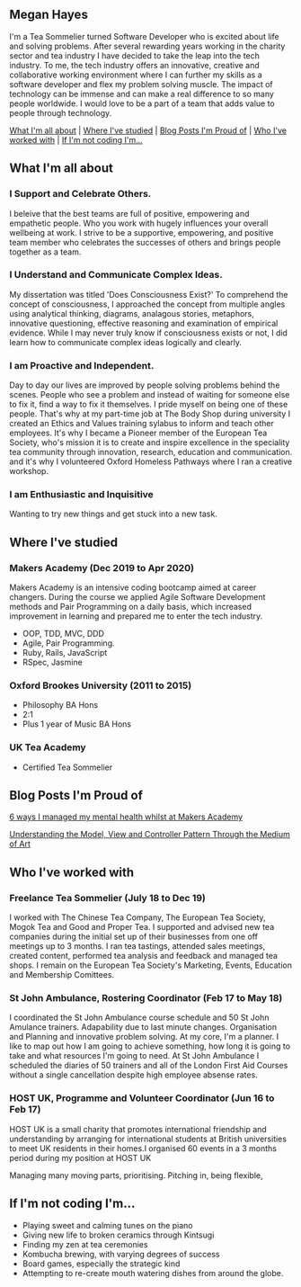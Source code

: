 ## Megan Hayes

I'm a Tea Sommelier turned Software Developer who is excited about life and solving problems. After several rewarding years working in the charity sector and tea industry I have decided to take the leap into the tech industry. To me, the tech industry offers an innovative, creative and collaborative working environment where I can further my skills as a software developer and flex my problem solving muscle. The impact of technology can be immense and can make a real difference to so many people worldwide. I would love to be a part of a team that adds value to people through technology.  

[What I'm all about](#What_I'm_all_about) | [Where I've studied](#Where_I've_studied) | [Blog Posts I'm Proud of](#Blog_Posts_I'm_Proud_of) | [Who I've worked with](#Who_I've_worked_with) | [If I'm not coding I'm...](#If_I'm_not_coding_I'm...)

## <a name="What_I'm_all_about">What I'm all about</a>


### I Support and Celebrate Others.

I beleive that the best teams are full of positive, empowering and empathetic people. Who you work with hugely influences your overall wellbeing at work. I strive to be a supportive, empowering, and positive team member who celebrates the successes of others and brings people together as a team. 

### I Understand and Communicate Complex Ideas. 

My dissertation was titled 'Does Consciousness Exist?' To comprehend the concept of consciousness, I approached the concept from  multiple angles using analytical thinking, diagrams, analagous stories, metaphors, innovative questioning, effective reasoning and examination of empirical evidence. While I may never truly know if consciousness exists or not, I did learn how to communicate complex ideas logically and clearly.  

### I am Proactive and Independent. 

Day to day our lives are improved by people solving problems behind the scenes. People who see a problem and instead of waiting for someone else to fix it, find a way to fix it themselves. I pride myself on being one of these people. That's why at my part-time job at The Body Shop during university I created an Ethics and Values training sylabus to inform and teach other employees. It's why I became a Pioneer member of the European Tea Society, who's mission it is to create and inspire excellence in the speciality tea community through innovation, research, education and communication. and it's why I volunteered Oxford Homeless Pathways where I ran a creative workshop. 


### I am Enthusiastic and Inquisitive 

Wanting to try new things and get stuck into a new task. 

## <a name="Where_I've_studied">Where I've studied</a>

### Makers Academy (Dec 2019 to Apr 2020)

Makers Academy is an intensive coding bootcamp aimed at career changers. During the course we applied Agile Software Development methods and Pair Programming on a daily basis, which increased improvement in learning and prepared me to enter the tech industry.  

- OOP, TDD, MVC, DDD
- Agile, Pair Programming.
- Ruby, Rails, JavaScript
- RSpec, Jasmine

### Oxford Brookes University (2011 to 2015)

- Philosophy BA Hons 
- 2:1 
- Plus 1 year of Music BA Hons

### UK Tea Academy

- Certified Tea Sommelier 


## <a name="Blog_Posts_I'm_Proud_of">Blog Posts I'm Proud of</a>

[6 ways I managed my mental health whilst at Makers Academy](https://blog.makersacademy.com/6-ways-i-manage-my-mental-health-on-a-coding-boot-camp-944b07c63fda)

[Understanding the Model, View and Controller Pattern Through the Medium of Art](https://blog.makersacademy.com/understanding-the-model-view-and-controller-pattern-through-the-medium-of-art-b5610b7e42ee)


## <a name="Who_I've_worked_with">Who I've worked with</a>

### Freelance Tea Sommelier (July 18 to Dec 19)    

I worked with The Chinese Tea Company, The European Tea Society, Mogok Tea and Good and Proper Tea. I supported and advised new tea companies during the initial set up of their businesses from one off meetings up to 3 months. I ran tea tastings, attended sales meetings, created content, performed tea analysis and feedback and managed tea shops. I remain on the European Tea Society's Marketing, Events, Education and Membership Comittees. 


### St John Ambulance, Rostering Coordinator (Feb 17 to May 18)

I coordinated the St John Ambulance course schedule and 50 St John Amulance trainers. Adapability due to last minute changes. Organisation and Planning and innovative problem solving.
At my core, I'm a planner. I like to map out how I am going to achieve something, how long it is going to take and what resources I'm going to need. At St John Ambulance I scheduled the diaries of 50 trainers and all of the London First Aid Courses without a single cancellation despite high employee absense rates.  


### HOST UK, Programme and Volunteer Coordinator (Jun 16 to Feb 17)   

HOST UK is a small charity that promotes international friendship and understanding by arranging for international students at British universities to meet UK residents in their homes.I organised 60 events in a 3 months period during my position at HOST UK 

Managing many moving parts, prioritising. Pitching in, being flexible,

## <a name="If_I'm_not_coding_I'm...">If I'm not coding I'm...</a>

* Playing sweet and calming tunes on the piano
* Giving new life to broken ceramics through Kintsugi
* Finding my zen at tea ceremonies
* Kombucha brewing, with varying degrees of success
* Board games, especially the strategic kind
* Attempting to re-create mouth watering dishes from around the globe.
